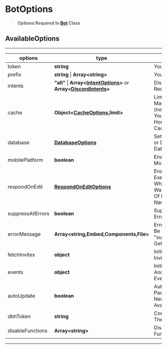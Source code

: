 # BotOptions

> **Options Required In [Bot](../class/bot.md) Class**
## AvailableOptions 
---
|options|type|description|optional|usage|
|-------|----|-----------|--------|-----|
|token|**string**|Your Bot Token|false|`token:"Token"`|
|prefix|**string** \| **Array\<string\>**| Your Bot Prefix(s)|false| `prefix:["."]` or `prefix:"."`|
|intents|**"all"** \| **Array\<[IntentOptions](intentOptions.md)\>** or **Array\<[DiscordIntents](https://discord.com/developers/docs/topics/gateway#list-of-intents)\>**|Discord Intents Required By Bot|false|intents:"all" or `intents: ["guilds","guildMessages"]` or `intents: ["GUILDS","GUILD_MESSAGES"]`|
|cache|**Object<[CacheOptions](cacheOptions.md),limit>**|Limit The Caches Made By the Bot (note: Don't Use If You Don't Know How To Manage Caches)|false|`cache :{ guilds: 10, channels: 50, users: 10, messages: 200 }`|
|database|**[DatabaseOptions](databaseOptions.md)**| Setup For Custom or Default Database |true|`database:{db:"default",tables:["main"],path:"./database/",promisify:false}`|
|mobilePlatform|**boolean**| Enable/Disable Mobile Presence |true|`mobilePlatform:true`|
|respondOnEdit| **[RespondOnEditOptions](respondOnEditOptions.md)**| Enables Bot To Execute Cmds When A Message Was Edited To one Of Bot's Command Name|true|`respondOnEdit:{command:true,alwaysExecute:false,nonPrefixed:false,timeLimit:60000}`|
| suppressAllErrors|**boolean**|Suppresses All Errors| true|`suppressAllErrors:false`|
|errorMessage | **Array\<string,Embed,Components,File\>**| Error Message To Be Sent When "suppressAllErrors" Gets Triggered|true|`errorMessage:["An Error Occurred"]`|
|fetchInvites |**object**|Initialises InviteSystem Class|true|`fetchInvites:{enabled:true,cacheInviters:false}`|
|events |**object**|Initialises Timeout And FuncTionError Event |true|`events:{timeout:true,functionError:true}`|
|autoUpdate|**boolean**|Auto-updates The Package When New Version Is Available|true|`autoUpdate:true`|
|dbhToken|**string**|Connects The Bot The DBH Hosting|true|`dbhToken:"DBH Token"`|
|disableFunctions|**Array\<string\>**|Disables The Functions Provided|true|`disableFunctions:["$botLeave","$clientToken"]`|
---